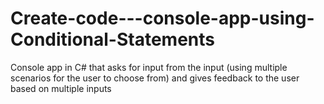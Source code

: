 # Create-code---console-app-using-Conditional-Statements


Console app in C# that asks for input from the input (using multiple scenarios for the user to choose from) and gives feedback to the user based on multiple inputs

